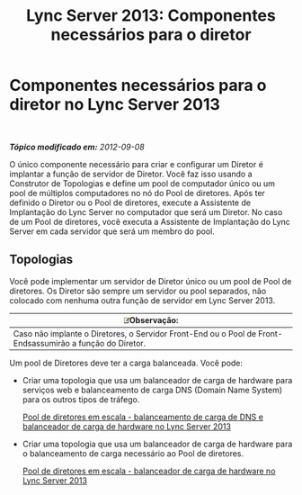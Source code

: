﻿---
title: 'Lync Server 2013: Componentes necessários para o diretor'
TOCTitle: Componentes necessários para o diretor
ms:assetid: 15c7c8d4-b93f-4386-b2d1-d76dab8f801e
ms:mtpsurl: https://technet.microsoft.com/pt-br/library/Gg398228(v=OCS.15)
ms:contentKeyID: 49305989
ms.date: 05/19/2016
mtps_version: v=OCS.15
ms.translationtype: HT
---

# Componentes necessários para o diretor no Lync Server 2013

 

_**Tópico modificado em:** 2012-09-08_

O único componente necessário para criar e configurar um Diretor é implantar a função de servidor de Diretor. Você faz isso usando a Construtor de Topologias e define um pool de computador único ou um pool de múltiplos computadores no nó do Pool de diretores. Após ter definido o Diretor ou o Pool de diretores, execute a Assistente de Implantação do Lync Server no computador que será um Diretor. No caso de um Pool de diretores, você executa a Assistente de Implantação do Lync Server em cada servidor que será um membro do pool.

## Topologias

Você pode implementar um servidor de Diretor único ou um pool de Pool de diretores. Os Diretor são sempre um servidor ou pool separados, não colocado com nenhuma outra função de servidor em Lync Server 2013.

<table>
<thead>
<tr class="header">
<th><img src="images/Gg425756.note(OCS.15).gif" title="note" alt="note" />Observação:</th>
</tr>
</thead>
<tbody>
<tr class="odd">
<td>Caso não implante o Diretores, o Servidor Front-End ou o Pool de Front-Endsassumirão a função do Diretor.</td>
</tr>
</tbody>
</table>


Um pool de Diretores deve ter a carga balanceada. Você pode:

  - Criar uma topologia que usa um balanceador de carga de hardware para serviços web e balanceamento de carga DNS (Domain Name System) para os outros tipos de tráfego.
    
    [Pool de diretores em escala - balanceamento de carga de DNS e balanceador de carga de hardware no Lync Server 2013](lync-server-2013-scaled-director-pool-dns-load-balancing-and-hardware-load-balancer.md)

  - Criar uma topologia que usa um balanceador de carga de hardware para o balanceamento de carga necessário ao Pool de diretores.
    
    [Pool de diretores em escala - balanceador de carga de hardware no Lync Server 2013](lync-server-2013-scaled-director-pool-hardware-load-balancer.md)

